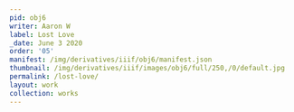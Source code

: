 ```yaml
---
pid: obj6
writer: Aaron W
label: Lost Love
_date: June 3 2020
order: '05'
manifest: /img/derivatives/iiif/obj6/manifest.json
thumbnail: /img/derivatives/iiif/images/obj6/full/250,/0/default.jpg
permalink: /lost-love/
layout: work
collection: works
---
```


